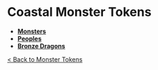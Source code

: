 # Coastal Monster Tokens
- **[Monsters](https://github.com/acodcha/DnD5eCompanion/tree/main/tokens/monsters/coastal/monsters)**
- **[Peoples](https://github.com/acodcha/DnD5eCompanion/tree/main/tokens/monsters/coastal/peoples)**
- **[Bronze Dragons](https://github.com/acodcha/DnD5eCompanion/tree/main/tokens/monsters/coastal/dragons_bronze)**

[< Back to Monster Tokens](../README.md#monster-tokens)
